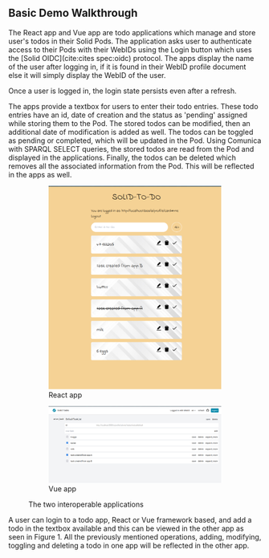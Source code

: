 ## Basic Demo Walkthrough

The React app and Vue app are todo applications which manage and store user's todos in their Solid Pods. 
The application asks user to authenticate access to their Pods with their WebIDs 
using the Login button which uses the [Solid OIDC](cite:cites spec:oidc) protocol.
The apps display the name of the user after logging in, if it is found in their WebID profile document else it will simply display the WebID of the user. 

Once a user is logged in, the login state persists even after a refresh. 

The apps provide a textbox for users to enter their todo entries.
These todo entries have an id, date of creation and the status as 'pending' assigned while storing them to the Pod. 
The stored todos can be modified, then an additional date of modification is added as well. 
The todos can be toggled as pending or completed, which will be updated in the Pod. 
Using Comunica with SPARQL SELECT queries, the stored todos are read from the Pod and displayed in the applications. 
Finally, the todos can be deleted which removes all the associated information from the Pod. This will be reflected in the apps as well.

<figure id="figure-demo-walkthrough">

<figure id="figure-vue" class="subfigure">
<img src="img/react_app.png">
<figcaption markdown="block">
React app
</figcaption>
</figure>

<figure id="figure-react" class="subfigure">
<img src="img/vue_app.png">
<figcaption markdown="block">
Vue app
</figcaption>
</figure>

<figcaption markdown="block">
The two interoperable applications
</figcaption>
</figure>

A user can login to a todo app, React or Vue framework based, and add a todo in the textbox available
and this can be viewed in the other app as seen in Figure 1.
All the previously mentioned operations, adding, modifying, toggling and deleting a todo in one app
will be reflected in the other app.   
